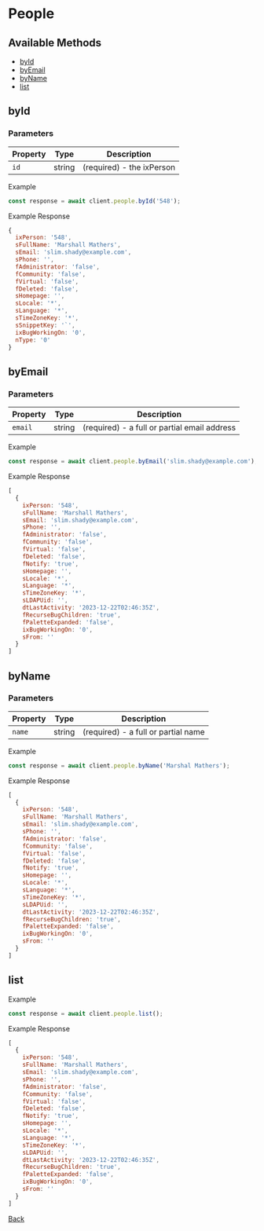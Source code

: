 # People

## Available Methods

* [byId](#byid)
* [byEmail](#byemail)
* [byName](#byname)
* [list](#list)

## byId

### Parameters

| Property  | Type  | Description |
|-----------|-------|-------------|
| `id`   | string |  (required) - the ixPerson |

Example

```js
const response = await client.people.byId('548');
```

Example Response

```js
{
  ixPerson: '548',
  sFullName: 'Marshall Mathers',
  sEmail: 'slim.shady@example.com',
  sPhone: '',
  fAdministrator: 'false',
  fCommunity: 'false',
  fVirtual: 'false',
  fDeleted: 'false',
  sHomepage: '',
  sLocale: '*',
  sLanguage: '*',
  sTimeZoneKey: '*',
  sSnippetKey: '`',
  ixBugWorkingOn: '0',
  nType: '0'
}
```

## byEmail

### Parameters

| Property  | Type  | Description |
|-----------|-------|-------------|
| `email`   | string |  (required) - a full or partial email address |

Example

```js
const response = await client.people.byEmail('slim.shady@example.com');
```

Example Response

```js
[  
  {
    ixPerson: '548',
    sFullName: 'Marshall Mathers',
    sEmail: 'slim.shady@example.com',
    sPhone: '',
    fAdministrator: 'false',
    fCommunity: 'false',
    fVirtual: 'false',
    fDeleted: 'false',
    fNotify: 'true',
    sHomepage: '',
    sLocale: '*',
    sLanguage: '*',
    sTimeZoneKey: '*',
    sLDAPUid: '',
    dtLastActivity: '2023-12-22T02:46:35Z',
    fRecurseBugChildren: 'true',
    fPaletteExpanded: 'false',
    ixBugWorkingOn: '0',
    sFrom: ''
  }
] 
```

## byName

### Parameters

| Property  | Type  | Description |
|-----------|-------|-------------|
| `name`   | string |  (required) - a full or partial name |

Example

```js
const response = await client.people.byName('Marshal Mathers');
```

Example Response

```js
[  
  {
    ixPerson: '548',
    sFullName: 'Marshall Mathers',
    sEmail: 'slim.shady@example.com',
    sPhone: '',
    fAdministrator: 'false',
    fCommunity: 'false',
    fVirtual: 'false',
    fDeleted: 'false',
    fNotify: 'true',
    sHomepage: '',
    sLocale: '*',
    sLanguage: '*',
    sTimeZoneKey: '*',
    sLDAPUid: '',
    dtLastActivity: '2023-12-22T02:46:35Z',
    fRecurseBugChildren: 'true',
    fPaletteExpanded: 'false',
    ixBugWorkingOn: '0',
    sFrom: ''
  }
] 
```

## list



Example

```js
const response = await client.people.list();
```

Example Response

```js
[  
  {
    ixPerson: '548',
    sFullName: 'Marshall Mathers',
    sEmail: 'slim.shady@example.com',
    sPhone: '',
    fAdministrator: 'false',
    fCommunity: 'false',
    fVirtual: 'false',
    fDeleted: 'false',
    fNotify: 'true',
    sHomepage: '',
    sLocale: '*',
    sLanguage: '*',
    sTimeZoneKey: '*',
    sLDAPUid: '',
    dtLastActivity: '2023-12-22T02:46:35Z',
    fRecurseBugChildren: 'true',
    fPaletteExpanded: 'false',
    ixBugWorkingOn: '0',
    sFrom: ''
  }
] 
```

[Back](../readme.md)